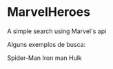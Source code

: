 # MarvelHeroes
A simple search using Marvel's api


Alguns exemplos de busca:

Spider-Man
Iron man
Hulk
